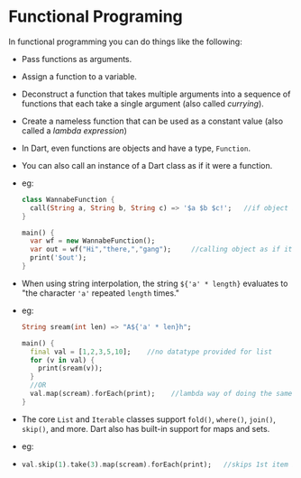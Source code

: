 # Functional Programing

In functional programming you can do things like the following:

- Pass functions as arguments.

- Assign a function to a variable.

- Deconstruct a function that takes multiple arguments into a sequence of functions that each take a single argument (also called *currying*).

- Create a nameless function that can be used as a constant value (also called a *lambda expression*)

- In Dart, even functions are objects and have a type, `Function`. 

- You can also call an instance of a Dart class as if it were a function.

- eg:

  ```Dart
  class WannabeFunction {
    call(String a, String b, String c) => '$a $b $c!';   //if object is called as a function then this method is invoked
  }
  
  main() {
    var wf = new WannabeFunction();
    var out = wf("Hi","there,","gang");     //calling object as if it was a function
    print('$out');
  }
  ```

  

- When using string interpolation, the string `${'a' * length}` evaluates to "the character `'a'` repeated `length` times."

- eg:

  ```dart
  String sream(int len) => "A${'a' * len}h";
  
  main() {
    final val = [1,2,3,5,10];    //no datatype provided for list
    for (v in val) {
      print(sream(v));
    }
    //OR
    val.map(scream).forEach(print);    //lambda way of doing the same
  }
  ```

  

- The core `List` and `Iterable` classes support `fold()`, `where()`, `join()`, `skip()`, and more. Dart also has built-in support for maps and sets.

- eg:

- ```dart
  val.skip(1).take(3).map(scream).forEach(print);   //skips 1st item in the list and then takes first 3 items of the remaining list and maps it to Scream function and then executes print function on it
  ```

  